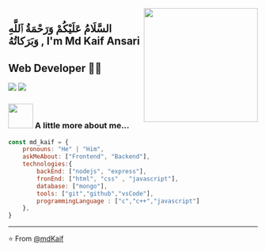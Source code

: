 <img align='right' src="https://media.giphy.com/media/M9gbBd9nbDrOTu1Mqx/giphy.gif" width="230">

## السَّلَامُ عَلَيْكُمْ وَرَحْمَةُ ٱللَّهِ وَبَرَكاتُهُ ,                                       I'm Md Kaif Ansari
## Web Developer 👨‍💻

[![](https://img.shields.io/badge/LinkedIn-ashrafkm-blue)](https://www.linkedin.com/in/md-kaif-ansari-b74543243/)
[![](https://img.shields.io/badge/Gmail-amdkaif843@gmail.com.com-red)](mailto:amdkaif843@gmail.com)


### <img src="https://media.giphy.com/media/VgCDAzcKvsR6OM0uWg/giphy.gif" width="50"> A little more about me...  

```javascript
const md_kaif = {
    pronouns: "He" | "Him",
    askMeAbout: ["Frontend", "Backend"],
    technologies:{
        backEnd: ["nodejs", "express"],
        fronEnd: ["html", "css" , "javascript"],
        database: ["mongo"],
        tools: ["git","github","vsCode"],
        programmingLanguage : ["c","c++","javascript"]
    },
}
```

---
⭐️ From [@mdKaif](https://github.com/Mdkaif-123)

